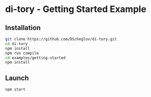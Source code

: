 # di-tory - Getting Started Example

## Installation

```bash
git clone https://github.com/DScheglov/di-tory.git
cd di-tory
npm install
npm run compile
cd examples/getting-started
npm install
```

## Launch

```bash
npm start
```